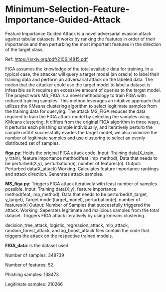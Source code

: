 # Minimum-Selection-Feature-Importance-Guided-Attack

Feature Importance Guided Attack is a novel adversarial evasion attack against tabular datasets. It works by ranking the features in order of their importance and then perturbing the most important features in the direction of the target class.

Ref: https://arxiv.org/pdf/2106.14815.pdf

FIGA assumes the knowledge of the total available data for training. In a typical case, the attacker will query a target model (an oracle) to label their training data and perform an adversarial attack on the labeled data. The notion that the attacker could use the target model to label a dataset is infeasible as it requires an excessive amount of queries to the target model. The project work MS_FIGA is a novel methodology to train FIGA with reduced training samples. This method leverages an intuitive approach that utilizes the KMeans clustering algorithm to select legitimate samples from the training data for querying. 
The attack MS_FIGA reduces the data required to train the FIGA attack model by selecting the samples using KMeans clustering. It differs from the original FIGA algorithm in three ways, it perturbs each phishing sample individually, and iteratively perturb the sample until it successfully evades the target model, we also minimize the number of legitimate samples and use clustering to select an evenly distributed set of samples.

**figa.py**: Holds the original FIGA attack code. 
Input: Training data(X_train, y_train), feature importance method(feat_imp_method), Data that needs to be perturbed(X,y), perturbation(e), number of features(n).
Output: Perturbed data(X_attack)
Working: Calculates feature importance rankings and attack direction. Generates attack samples.

**MS_figa.py**: Triggers FIGA attack iteratively with least number of samples possible.
Input: Training data(X,y), feature importance method(feat_imp_method), Data that needs to be perturbed(X_target, y_target), Target model(target_model),  perturbation(e), number of features(n)
Output: Number of Samples that successfully triggered the attack.
Working: Seperates legitimate and malicious samples from the total dataset. Triggers FIGA attack iteratively by using kmeans clustering.

decision_tree_attack, logistic_regression_attack, mlp_attack, random_forest_attack, and xg_boost_attack files contain the code that triggers the attack on the respective trained models.

**FIGA_data**: is the dataset used.

Number of samples: 348739

Number of features: 52

Phishing samples: 138473

Legitimate samples: 210266


